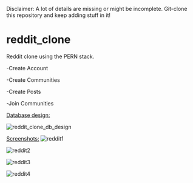  Disclaimer: A lot of details are missing or might be incomplete.
              Git-clone this repository and keep adding stuff in it!

# reddit_clone
Reddit clone using the PERN stack.

-Create Account

-Create Communities

-Create Posts

-Join Communities



<ins>Database design:</ins>

![reddit_clone_db_design](https://user-images.githubusercontent.com/53904733/95792286-d9736b80-0ceb-11eb-8b4b-cb2ac4739bd5.png)


<ins>Screenshots:</ins>
![reddit1](https://user-images.githubusercontent.com/53904733/95974740-0627a000-0e1e-11eb-92e5-3a7e0ba80ed2.png)

![reddit2](https://user-images.githubusercontent.com/53904733/95984798-67567000-0e2c-11eb-83e4-934088000866.png)

![reddit3](https://user-images.githubusercontent.com/53904733/95984889-8ce37980-0e2c-11eb-8377-80dc582b37b2.png)

![reddit4](https://user-images.githubusercontent.com/53904733/95984903-8fde6a00-0e2c-11eb-9b65-9cb84e030626.png)
